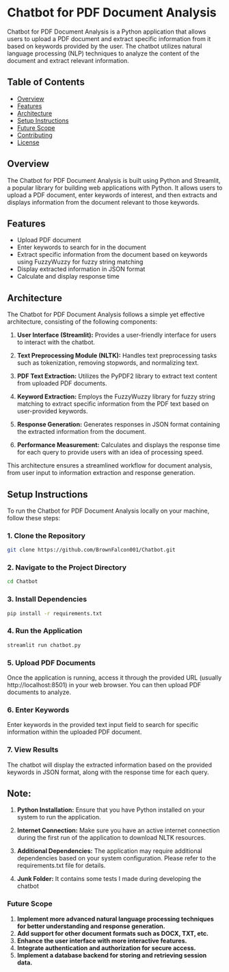 # Chatbot for PDF Document Analysis

Chatbot for PDF Document Analysis is a Python application that allows users to upload a PDF document and extract specific information from it based on keywords provided by the user. The chatbot utilizes natural language processing (NLP) techniques to analyze the content of the document and extract relevant information.

## Table of Contents

- [Overview](#overview)
- [Features](#features)
- [Architecture](#architecture)
- [Setup Instructions](#setup-instructions)
- [Future Scope](#future-scope)
- [Contributing](#contributing)
- [License](#license)

## Overview

The Chatbot for PDF Document Analysis is built using Python and Streamlit, a popular library for building web applications with Python. It allows users to upload a PDF document, enter keywords of interest, and then extracts and displays information from the document relevant to those keywords.

## Features

- Upload PDF document
- Enter keywords to search for in the document
- Extract specific information from the document based on keywords using FuzzyWuzzy for fuzzy string matching
- Display extracted information in JSON format
- Calculate and display response time

## Architecture

The Chatbot for PDF Document Analysis follows a simple yet effective architecture, consisting of the following components:

1. **User Interface (Streamlit):** Provides a user-friendly interface for users to interact with the chatbot.
   
2. **Text Preprocessing Module (NLTK):** Handles text preprocessing tasks such as tokenization, removing stopwords, and normalizing text.

3. **PDF Text Extraction:** Utilizes the PyPDF2 library to extract text content from uploaded PDF documents.

4. **Keyword Extraction:** Employs the FuzzyWuzzy library for fuzzy string matching to extract specific information from the PDF text based on user-provided keywords.

5. **Response Generation:** Generates responses in JSON format containing the extracted information from the document.

6. **Performance Measurement:** Calculates and displays the response time for each query to provide users with an idea of processing speed.

This architecture ensures a streamlined workflow for document analysis, from user input to information extraction and response generation.


## Setup Instructions

To run the Chatbot for PDF Document Analysis locally on your machine, follow these steps:

### 1. Clone the Repository

```bash
git clone https://github.com/BrownFalcon001/Chatbot.git
```

### 2. Navigate to the Project Directory

```bash
cd Chatbot
```

### 3. Install Dependencies

```bash
pip install -r requirements.txt
```
### 4. Run the Application

```bash
streamlit run chatbot.py
```
### 5. Upload PDF Documents

Once the application is running, access it through the provided URL (usually http://localhost:8501) in your web browser. You can then upload PDF documents to analyze.

### 6. Enter Keywords

Enter keywords in the provided text input field to search for specific information within the uploaded PDF document.

### 7. View Results

The chatbot will display the extracted information based on the provided keywords in JSON format, along with the response time for each query.


## Note:

1. **Python Installation:** Ensure that you have Python installed on your system to run the application.

2. **Internet Connection:** Make sure you have an active internet connection during the first run of the application to download NLTK resources.

3. **Additional Dependencies:** The application may require additional dependencies based on your system configuration. Please refer to the requirements.txt file for details.

4. **Junk Folder:** It contains some tests I made during developing the chatbot


### Future Scope

1. **Implement more advanced natural language processing techniques for better understanding and response generation.**
2. **Add support for other document formats such as DOCX, TXT, etc.**
3. **Enhance the user interface with more interactive features.**
4. **Integrate authentication and authorization for secure access.**
5. **Implement a database backend for storing and retrieving session data.**




